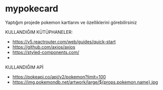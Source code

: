# mypokecard
Yaptığım projede pokemon kartlarını ve özelliklerini görebilirsiniz 

KULLANDIĞIM KÜTÜPHANELER:
* https://v5.reactrouter.com/web/guides/quick-start
* https://github.com/axios/axios
* https://styled-components.com/
* 
KULLANDIĞIM APİ
* https://pokeapi.co/api/v2/pokemon?limit=100
* https://img.pokemondb.net/artwork/large/${props.pokemon.name}.jpg
